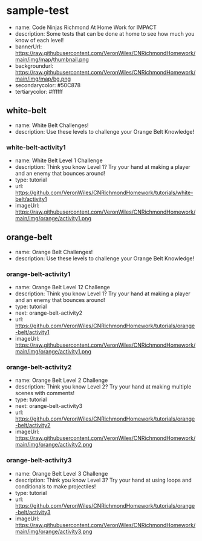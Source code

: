 # sample-test
* name: Code Ninjas Richmond At Home Work for IMPACT
* description: Some tests that can be done at home to see how much you know of each level!
* bannerUrl: https://raw.githubusercontent.com/VeronWiles/CNRichmondHomework/main/img/map/thumbnail.png
* backgroundurl: https://raw.githubusercontent.com/VeronWiles/CNRichmondHomework/main/img/map/bg.png
* secondarycolor: #50C878
* tertiarycolor: #ffffff

## white-belt
* name: White Belt Challenges!
* description: Use these levels to challenge your Orange Belt Knowledge!

### white-belt-activity1

* name: White Belt Level 1 Challenge
* description: Think you know Level 1? Try your hand at making a player and an enemy that bounces around!
* type: tutorial
* url: https://github.com/VeronWiles/CNRichmondHomework/tutorials/white-belt/activity1
* imageUrl: https://raw.githubusercontent.com/VeronWiles/CNRichmondHomework/main/img/orange/activity1.png

## orange-belt
* name: Orange Belt Challenges!
* description: Use these levels to challenge your Orange Belt Knowledge!

### orange-belt-activity1

* name: Orange Belt Level 12 Challenge
* description: Think you know Level 1? Try your hand at making a player and an enemy that bounces around!
* type: tutorial
* next: orange-belt-activity2
* url: https://github.com/VeronWiles/CNRichmondHomework/tutorials/orange-belt/activity1
* imageUrl: https://raw.githubusercontent.com/VeronWiles/CNRichmondHomework/main/img/orange/activity1.png

### orange-belt-activity2

* name: Orange Belt Level 2 Challenge
* description: Think you know Level 2? Try your hand at making multiple scenes with comments!
* type: tutorial
* next: orange-belt-activity3
* url: https://github.com/VeronWiles/CNRichmondHomework/tutorials/orange-belt/activity2
* imageUrl: https://raw.githubusercontent.com/VeronWiles/CNRichmondHomework/main/img/orange/activity2.png

### orange-belt-activity3

* name: Orange Belt Level 3 Challenge
* description: Think you know Level 3? Try your hand at using loops and conditionals to make projectiles!
* type: tutorial
* url: https://github.com/VeronWiles/CNRichmondHomework/tutorials/orange-belt/activity3
* imageUrl: https://raw.githubusercontent.com/VeronWiles/CNRichmondHomework/main/img/orange/activity3.png
